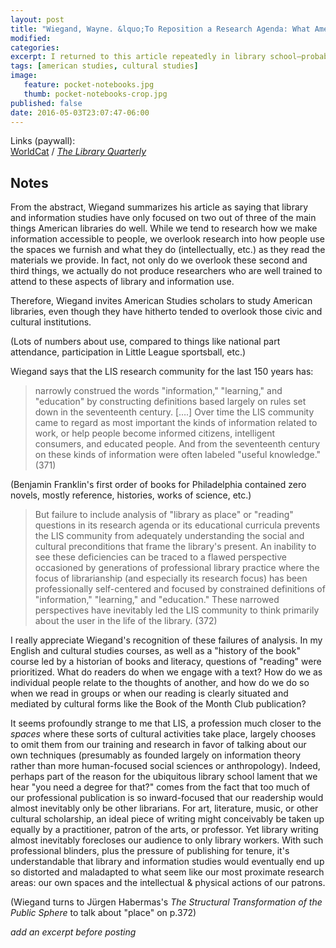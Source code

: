 ```yaml
---
layout: post
title: "Wiegand, Wayne. &lquo;To Reposition a Research Agenda: What American Studies can Teach the LIS Community about the Library in the Life of the User.&rquo; 2003."
modified:
categories: 
excerpt: I returned to this article repeatedly in library school—probably unsurprising, considering my background in cultural studies & American studies. This is a great intervention in LIS.
tags: [american studies, cultural studies]
image:
   feature: pocket-notebooks.jpg
   thumb: pocket-notebooks-crop.jpg
published: false
date: 2016-05-03T23:07:47-06:00
---
```

Links (paywall):   
[WorldCat](http://www.worldcat.org/oclc/5547387113) / [_The Library Quarterly_](http://www.journals.uchicago.edu/doi/pdfplus/10.1086/603438)   

## Notes  

From the abstract, Wiegand summarizes his article as saying that library and information studies have only focused on two out of three of the main things American libraries do well. While we tend to research how we make information accessible to people, we overlook research into how people use the spaces we furnish and what they do (intellectually, etc.) as they read the materials we provide. In fact, not only do we overlook these second and third things, we actually do not produce researchers who are well trained to attend to these aspects of library and information use.   

Therefore, Wiegand invites American Studies scholars to study American libraries, even though they have hitherto tended to overlook those civic and cultural institutions.  

(Lots of numbers about use, compared to things like national part attendance, participation in Little League sportsball, etc.)    

Wiegand says that the LIS research community for the last 150 years has:  

> narrowly construed the words "information," "learning," and "education" by constructing definitions based largely on rules set down in the seventeenth century. [….] Over time the LIS community came to regard as most important the kinds of information related to work, or help people become informed citizens, intelligent consumers, and educated people. And from the seventeenth century on these kinds of information were often labeled "useful knowledge." (371)   

(Benjamin Franklin's first order of books for Philadelphia contained zero novels, mostly reference, histories, works of science, etc.)  

> But failure to include analysis of "library as place" or "reading" questions in its research agenda or its educational curricula prevents the LIS community from adequately understanding the social and cultural preconditions that frame the library's present. An inability to see these deficiencies can be traced to a flawed perspective occasioned by generations of professional library practice where the focus of librarianship (and especially its research focus) has been professionally self-centered and focused by constrained definitions of "information," "learning," and "education." These narrowed perspectives have inevitably led the LIS community to think primarily about the user in the life of the library. (372)   

I really appreciate Wiegand's recognition of these failures of analysis. In my English and cultural studies courses, as well as a "history of the book" course led by a historian of books and literacy, questions of "reading" were prioritized. What do readers do when we engage with a text? How do we as individual people relate to the thoughts of another, and how do we do so when we read in groups or when our reading is clearly situated and mediated by cultural forms like the Book of the Month Club publication?   

It seems profoundly strange to me that LIS, a profession much closer to the _spaces_ where these sorts of cultural activities take place, largely chooses to omit them from our training and research in favor of talking about our own techniques (presumably as founded largely on information theory rather than more human-focused social sciences or anthropology). Indeed, perhaps part of the reason for the ubiquitous library school lament that we hear "you need a degree for that?" comes from the fact that too much of our professional publication is so inward-focused that our readership would almost inevitably only be other librarians. For art, literature, music, or other cultural scholarship, an ideal piece of writing might conceivably be taken up equally by a practitioner, patron of the arts, or professor. Yet library writing almost inevitably forecloses our audience to only library workers. With such professional blinders, plus the pressure of publishing for tenure, it's understandable that library and information studies would eventually end up so distorted and maladapted to what seem like our most proximate research areas: our own spaces and the intellectual & physical actions of our patrons.    

(Wiegand turns to Jürgen Habermas's _The Structural Transformation of the Public Sphere_ to talk about "place" on p.372)  



         
    
_add an excerpt before posting_
